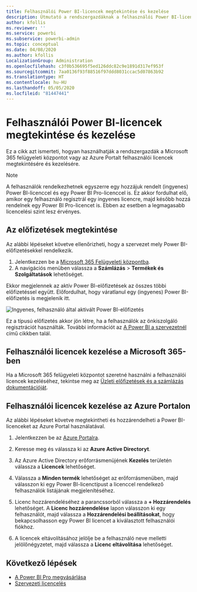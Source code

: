 ```yaml
---
title: Felhasználói Power BI-licencek megtekintése és kezelése
description: Útmutató a rendszergazdáknak a felhasználói Power BI-licencek szervezeten belüli megtekintéséhez és kezeléséhez.
author: kfollis
ms.reviewer: ''
ms.service: powerbi
ms.subservice: powerbi-admin
ms.topic: conceptual
ms.date: 04/08/2020
ms.author: kfollis
LocalizationGroup: Administration
ms.openlocfilehash: c3f0b536695f5ed126ddc82c9e1891d317ef953f
ms.sourcegitcommit: 7aa0136f93f88516f97ddd8031ccac5d07863b92
ms.translationtype: HT
ms.contentlocale: hu-HU
ms.lasthandoff: 05/05/2020
ms.locfileid: "81447441"
---
```

# <a name="view-and-manage-power-bi-user-licenses"></a>Felhasználói Power BI-licencek megtekintése és kezelése

Ez a cikk azt ismerteti, hogyan használhatják a rendszergazdák a Microsoft 365 felügyeleti központot vagy az Azure Portalt felhasználói licencek megtekintésére és kezelésére.

> [!NOTE]
>
>A felhasználók rendelkezhetnek egyszerre egy hozzájuk rendelt (ingyenes) Power BI-licenccel és egy Power BI Pro-licenccel is. Ez akkor fordulhat elő, amikor egy felhasználó regisztrál egy ingyenes licencre, majd később hozzá rendelnek egy Power BI Pro-licencet is. Ebben az esetben a legmagasabb licencelési szint lesz érvényes.
>

## <a name="view-your-subscriptions"></a>Az előfizetések megtekintése

Az alábbi lépéseket követve ellenőrizheti, hogy a szervezet mely Power BI-előfizetésekkel rendelkezik.

1. Jelentkezzen be a [Microsoft 365 Felügyeleti központba](https://admin.microsoft.com).
2. A navigációs menüben válassza a **Számlázás** > **Termékek és Szolgáltatások** lehetőséget.

Ekkor megjelennek az aktív Power BI-előfizetések az összes többi előfizetéssel együtt. Előfordulhat, hogy váratlanul egy (ingyenes) Power BI-előfizetés is megjelenik itt.

  ![Ingyenes, felhasználó által aktivált Power BI-előfizetés](media/service-admin-manage-licenses/power-bi-free-user-activated.png)

Ez a típusú előfizetés akkor jön létre, ha a felhasználók az önkiszolgáló regisztrációt használták. További információt az [A Power BI a szervezetnél](https://docs.microsoft.com/microsoft-365/admin/misc/power-bi-in-your-organization?view=o365-worldwide) című cikkben talál.

## <a name="manage-user-licenses-in-microsoft-365"></a>Felhasználói licencek kezelése a Microsoft 365-ben

Ha a Microsoft 365 felügyeleti központot szeretné használni a felhasználói licencek kezeléséhez, tekintse meg az [Üzleti előfizetések és a számlázás dokumentációját](https://docs.microsoft.com/microsoft-365/commerce/?view=o365-worldwide).

## <a name="manage-user-licenses-in-azure-portal"></a>Felhasználói licencek kezelése az Azure Portalon

Az alábbi lépéseket követve megtekintheti és hozzárendelheti a Power BI-licenceket az Azure Portal használatával.

1. Jelentkezzen be az [Azure Portalra](https://portal.azure.com).

2. Keresse meg és válassza ki az **Azure Active Directoryt**.

3. Az Azure Active Directory erőforrásmenüjének **Kezelés** területén válassza a **Licencek** lehetőséget.

4. Válassza a **Minden termék** lehetőséget az erőforrásmenüben, majd válasszon ki egy Power BI-licenctípust a licenccel rendelkező felhasználók listájának megjelenítéséhez.

5. Licenc hozzárendeléséhez a parancssorból válassza a **+ Hozzárendelés** lehetőséget. A **Licenc hozzárendelése** lapon válasszon ki egy felhasználót, majd válassza a **Hozzárendelési beállításokat**, hogy bekapcsolhasson egy Power BI licencet a kiválasztott felhasználói fiókhoz.

6. A licencek eltávolításához jelölje be a felhasználó neve melletti jelölőnégyzetet, majd válassza a **Licenc eltávolítása** lehetőséget.

## <a name="next-steps"></a>Következő lépések

- [A Power BI Pro megvásárlása](../service-admin-purchasing-power-bi-pro.md)
- [Szervezeti licencelés](../service-admin-licensing-organization.md)
